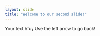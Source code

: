 ```yaml
---
layout: slide
title: "Welcome to our second slide!"
---
```

Your text hfuy
Use the left arrow to go back!
